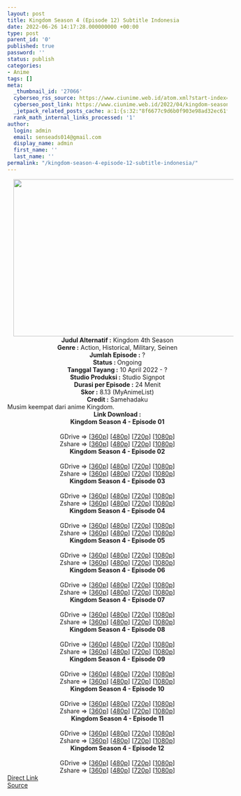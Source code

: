 ```yaml
---
layout: post
title: Kingdom Season 4 (Episode 12) Subtitle Indonesia
date: 2022-06-26 14:17:28.000000000 +00:00
type: post
parent_id: '0'
published: true
password: ''
status: publish
categories:
- Anime
tags: []
meta:
  _thumbnail_id: '27066'
  cyberseo_rss_source: https://www.ciunime.web.id/atom.xml?start-index=1
  cyberseo_post_link: https://www.ciunime.web.id/2022/04/kingdom-season-4-subtitle-indonesia.html
  _jetpack_related_posts_cache: a:1:{s:32:"8f6677c9d6b0f903e98ad32ec61f8deb";a:2:{s:7:"expires";i:1656301616;s:7:"payload";a:3:{i:0;a:1:{s:2:"id";i:26981;}i:1;a:1:{s:2:"id";i:26873;}i:2;a:1:{s:2:"id";i:26689;}}}}
  rank_math_internal_links_processed: '1'
author:
  login: admin
  email: senseads014@gmail.com
  display_name: admin
  first_name: ''
  last_name: ''
permalink: "/kingdom-season-4-episode-12-subtitle-indonesia/"
---
```

<div class="separator" style="clear: both; text-align: center;"><a href="https://blogger.googleusercontent.com/img/b/R29vZ2xl/AVvXsEjQlmpRgL1vNPZft2tWwsejzmt8zUAfpFVaIcLGB08LN-qviujc_U9BYVPN5RripzYNlqA1sBU8D-y7X0RJXsiltxQfNFpsnyo6zabCE3Hb-zmZ-4MbWcLewp8cAqLboXdEVTkFEuPc0FGyuFg7O8IJhzq1IG__OaxvsY1hNV0o2odgBbJC-pVxxdPN/s1280/Kingdom%20Season%204.jpg" style="margin-left: 1em; margin-right: 1em;"><img border="0" data-original-height="720" data-original-width="1280" height="360" src="{{ site.baseurl }}/assets/2022/06/Kingdom%20Season%204.jpg" width="640" /></a></div>
<div class="separator" style="clear: both; text-align: center;"></div>
<div style="text-align: center;"><b>Judul</b><b><b> Alternatif</b> :</b> Kingdom 4th Season</div>
<div style="text-align: center;"><b><b>Genre :</b></b> Action,&nbsp;Historical, Military,&nbsp;Seinen</div>
<div style="text-align: center;"><b>Jumlah Episode :</b> ?<br /><b>Status :&nbsp;</b>Ongoing<br /><b>Tanggal Tayang :</b> 10 April&nbsp;2022 - ?<br /><b>Studio Produksi :</b>&nbsp;Studio Signpot<br /><b>Durasi per Episode :</b> 24 Menit</div>
<div style="text-align: center;"><b>Skor :</b> 8.13 (MyAnimeList)</div>
<div style="text-align: center;"><b>Credit :</b>&nbsp;Samehadaku</div>
<div style="text-align: center;"></div>
<div style="text-align: justify;">Musim keempat dari anime&nbsp;Kingdom.</div>
<div style="text-align: justify;"></div>
<div style="text-align: justify;"></div>
<div style="text-align: center;">
<div style="text-align: center;">
<div style="text-align: left;">
<div style="text-align: center;"><b>Link Download :</b></div>
<div style="text-align: center;"></div>
<div style="text-align: center;"><span style="text-align: left;"><b>Kingdom Season 4&nbsp;</b></span><b>- Episode 01</b></div>
<div style="text-align: center;"><b><br /></b></div>
<div style="text-align: center;">GDrive =&gt; [<a href="https://acefile.co/f/72319798/kd-s4-1-360p-samehadaku-care-mp4" target="_blank" rel="noopener">360p</a>] [<a href="https://acefile.co/f/72319809/kd-s4-1-480p-samehadaku-care-mp4" target="_blank" rel="noopener">480p</a>] [<a href="https://acefile.co/f/72320087/kd-s4-1-mp4hd-samehadaku-care-mp4" target="_blank" rel="noopener">720p</a>] [<a href="https://acefile.co/f/72320832/kd-s4-1-fullhd-samehadaku-care-mp4" target="_blank" rel="noopener">1080p</a>]</div>
<div style="text-align: center;">Zshare =&gt; [<a href="https://www94.zippyshare.com/v/l7v9Onn4/file.html" target="_blank" rel="noopener">360p</a>] [<a href="https://www94.zippyshare.com/v/4DB7PnLe/file.html" target="_blank" rel="noopener">480p</a>] [<a href="https://www61.zippyshare.com/v/C75Fol3m/file.html" target="_blank" rel="noopener">720p</a>] [<a href="https://www118.zippyshare.com/v/dojEuo2K/file.html" target="_blank" rel="noopener">1080p</a>]</div>
<div style="text-align: center;"></div>
<div style="text-align: center;">
<div><span style="text-align: left;"><b>Kingdom Season 4&nbsp;</b></span><b>- Episode 02</b></div>
<div><b><br /></b></div>
<div>GDrive =&gt; [<a href="https://acefile.co/f/72834257/kd-s4-2-360p-samehadaku-care-mp4" target="_blank" rel="noopener">360p</a>] [<a href="https://acefile.co/f/72834890/kd-s4-2-480p-samehadaku-care-mp4" target="_blank" rel="noopener">480p</a>] [<a href="https://acefile.co/f/72834264/kd-s4-2-mp4hd-samehadaku-care-mp4" target="_blank" rel="noopener">720p</a>] [<a href="https://acefile.co/f/72834518/kd-s4-2-fullhd-samehadaku-care-mp4" target="_blank" rel="noopener">1080p</a>]</div>
<div>Zshare =&gt; [<a href="https://www104.zippyshare.com/v/nk9BYvYJ/file.html" target="_blank" rel="noopener">360p</a>] [<a href="https://www73.zippyshare.com/v/p92TUbyS/file.html" target="_blank" rel="noopener">480p</a>] [<a href="https://www104.zippyshare.com/v/BHnUMlqv/file.html" target="_blank" rel="noopener">720p</a>] [<a href="https://www115.zippyshare.com/v/PRcAUI0l/file.html" target="_blank" rel="noopener">1080p</a>]</div>
<div></div>
<div>
<div><span style="text-align: left;"><b>Kingdom Season 4&nbsp;</b></span><b>- Episode 03</b></div>
<div><b><br /></b></div>
<div>GDrive =&gt; [<a href="https://acefile.co/f/73351650/kd-s4-3-360p-samehadaku-care-mp4" target="_blank" rel="noopener">360p</a>] [<a href="https://acefile.co/f/73351655/kd-s4-3-480p-samehadaku-care-mp4" target="_blank" rel="noopener">480p</a>] [<a href="https://acefile.co/f/73351674/kd-s4-3-mp4hd-samehadaku-care-mp4" target="_blank" rel="noopener">720p</a>] [<a href="https://acefile.co/f/73352166/kd-s4-3-fullhd-samehadaku-care-mp4" target="_blank" rel="noopener">1080p</a>]</div>
<div>Zshare =&gt; [<a href="https://www10.zippyshare.com/v/ExdLyMZp/file.html" target="_blank" rel="noopener">360p</a>] [<a href="https://www10.zippyshare.com/v/Co5Mre2B/file.html" target="_blank" rel="noopener">480p</a>] [<a href="https://www10.zippyshare.com/v/P8U40sfq/file.html" target="_blank" rel="noopener">720p</a>] [<a href="https://www55.zippyshare.com/v/nyOJ0270/file.html" target="_blank" rel="noopener">1080p</a>]</div>
</div>
<div></div>
<div>
<div><span style="text-align: left;"><b>Kingdom Season 4&nbsp;</b></span><b>- Episode 04</b></div>
<div><b><br /></b></div>
<div>GDrive =&gt; [<a href="https://acefile.co/f/73881449/kd-s4-4-360p-samehadaku-care-mp4" target="_blank" rel="noopener">360p</a>] [<a href="https://acefile.co/f/73881456/kd-s4-4-480p-samehadaku-care-mp4" target="_blank" rel="noopener">480p</a>] [<a href="https://acefile.co/f/73881463/kd-s4-4-mp4hd-samehadaku-care-mp4" target="_blank" rel="noopener">720p</a>] [<a href="https://acefile.co/f/73881307/kd-s4-4-fullhd-samehadaku-care-mp4" target="_blank" rel="noopener">1080p</a>]</div>
<div>Zshare =&gt; [<a href="https://www83.zippyshare.com/v/vGX3TxPT/file.html" target="_blank" rel="noopener">360p</a>] [<a href="https://www83.zippyshare.com/v/FQH2kEJn/file.html" target="_blank" rel="noopener">480p</a>] [<a href="https://www83.zippyshare.com/v/uLPLcEoi/file.html" target="_blank" rel="noopener">720p</a>] [<a href="https://www92.zippyshare.com/v/u3WVkPY3/file.html" target="_blank" rel="noopener">1080p</a>]</div>
</div>
<div></div>
<div>
<div><span style="text-align: left;"><b>Kingdom Season 4&nbsp;</b></span><b>- Episode 05</b></div>
<div><b><br /></b></div>
<div>GDrive =&gt; [<a href="https://acefile.co/f/74329366/kd-s4-5-360p-samehadaku-care-mp4" target="_blank" rel="noopener">360p</a>] [<a href="https://acefile.co/f/74329375/kd-s4-5-480p-samehadaku-care-mp4" target="_blank" rel="noopener">480p</a>] [<a href="https://acefile.co/f/74329653/kd-s4-5-mp4hd-samehadaku-care-mp4" target="_blank" rel="noopener">720p</a>] [<a href="https://acefile.co/f/74330531/kd-s4-5-fullhd-samehadaku-care-mp4" target="_blank" rel="noopener">1080p</a>]</div>
<div>Zshare =&gt; [<a href="https://www118.zippyshare.com/v/m7m5J9zW/file.html" target="_blank" rel="noopener">360p</a>] [<a href="https://www118.zippyshare.com/v/pWXCqQhU/file.html" target="_blank" rel="noopener">480p</a>] [<a href="https://www115.zippyshare.com/v/6ADT2SVg/file.html" target="_blank" rel="noopener">720p</a>] [<a href="https://www66.zippyshare.com/v/UtteOpr3/file.html" target="_blank" rel="noopener">1080p</a>]</div>
</div>
<div></div>
<div>
<div><span style="text-align: left;"><b>Kingdom Season 4&nbsp;</b></span><b>- Episode 06</b></div>
<div><b><br /></b></div>
<div>GDrive =&gt; [<a href="https://acefile.co/f/74816126/kd-s4-6-360p-samehadaku-care-mp4" target="_blank" rel="noopener">360p</a>] [<a href="https://acefile.co/f/74816337/kd-s4-6-480p-samehadaku-care-mp4" target="_blank" rel="noopener">480p</a>] [<a href="https://acefile.co/f/74816341/kd-s4-6-mp4hd-samehadaku-care-mp4" target="_blank" rel="noopener">720p</a>] [<a href="https://acefile.co/f/74816440/kd-s4-6-fullhd-samehadaku-care-mp4" target="_blank" rel="noopener">1080p</a>]</div>
<div>Zshare =&gt; [<a href="https://www64.zippyshare.com/v/1oe9Atba/file.html" target="_blank" rel="noopener">360p</a>] [<a href="https://www73.zippyshare.com/v/frrmrUpz/file.html" target="_blank" rel="noopener">480p</a>] [<a href="https://www73.zippyshare.com/v/jxm34a1s/file.html" target="_blank" rel="noopener">720p</a>] [<a href="https://www73.zippyshare.com/v/jxm34a1s/file.html" target="_blank" rel="noopener">1080p</a>]</div>
</div>
<div></div>
<div>
<div><span style="text-align: left;"><b>Kingdom Season 4&nbsp;</b></span><b>- Episode 07</b></div>
<div><b><br /></b></div>
<div>GDrive =&gt; [<a href="https://acefile.co/f/75292532/kd-s4-7-360p-samehadaku-care-mp4" target="_blank" rel="noopener">360p</a>] [<a href="https://acefile.co/f/75292539/kd-s4-7-480p-samehadaku-care-mp4" target="_blank" rel="noopener">480p</a>] [<a href="https://acefile.co/f/75292785/kd-s4-7-mp4hd-samehadaku-care-mp4" target="_blank" rel="noopener">720p</a>] [<a href="https://acefile.co/f/75293338/kd-s4-7-fullhd-samehadaku-care-mp4" target="_blank" rel="noopener">1080p</a>]</div>
<div>Zshare =&gt; [<a href="https://www53.zippyshare.com/v/XTEHRTxi/file.html" target="_blank" rel="noopener">360p</a>] [<a href="https://www53.zippyshare.com/v/QWUCC87F/file.html" target="_blank" rel="noopener">480p</a>] [<a href="https://www12.zippyshare.com/v/huP6gCiY/file.html" target="_blank" rel="noopener">720p</a>] [<a href="https://www10.zippyshare.com/v/24Ab7olM/file.html" target="_blank" rel="noopener">1080p</a>]</div>
</div>
<div></div>
<div>
<div><span style="text-align: left;"><b>Kingdom Season 4&nbsp;</b></span><b>- Episode 08</b></div>
<div><b><br /></b></div>
<div>GDrive =&gt; [<a href="https://acefile.co/f/75807024/kd-s4-08-360p-samehadaku-care-mp4" target="_blank" rel="noopener">360p</a>] [<a href="https://acefile.co/f/75807029/kd-s4-08-480p-samehadaku-care-mp4" target="_blank" rel="noopener">480p</a>] [<a href="https://acefile.co/f/75807571/kd-s4-08-mp4hd-samehadaku-care-mp4" target="_blank" rel="noopener">720p</a>] [<a href="https://acefile.co/f/75808342/kd-s4-08-fullhd-samehadaku-care-mp4" target="_blank" rel="noopener">1080p</a>]</div>
<div>Zshare =&gt; [<a href="https://www4.zippyshare.com/v/aDBhY2Tw/file.html" target="_blank" rel="noopener">360p</a>] [<a href="https://www4.zippyshare.com/v/HCpnV18u/file.html" target="_blank" rel="noopener">480p</a>] [<a href="https://www4.zippyshare.com/v/pvuwWPHK/file.html" target="_blank" rel="noopener">720p</a>] [<a href="https://www42.zippyshare.com/v/hixUueQS/file.html" target="_blank" rel="noopener">1080p</a>]</div>
</div>
<div></div>
<div>
<div><span style="text-align: left;"><b>Kingdom Season 4&nbsp;</b></span><b>- Episode 09</b></div>
<div><b><br /></b></div>
<div>GDrive =&gt; [<a href="https://acefile.co/f/76314510/kd-s4-09-360p-samehadaku-care-mp4" target="_blank" rel="noopener">360p</a>] [<a href="https://acefile.co/f/76314516/kd-s4-09-480p-samehadaku-care-mp4" target="_blank" rel="noopener">480p</a>] [<a href="https://acefile.co/f/76315724/kd-s4-09-mp4hd-samehadaku-care-mp4" target="_blank" rel="noopener">720p</a>] [<a href="https://acefile.co/f/76316331/kd-s4-09-fullhd-samehadaku-care-mp4" target="_blank" rel="noopener">1080p</a>]</div>
<div>Zshare =&gt; [<a href="https://www51.zippyshare.com/v/PKEcu7DX/file.html" target="_blank" rel="noopener">360p</a>] [<a href="https://www51.zippyshare.com/v/v0ZQJg2N/file.html" target="_blank" rel="noopener">480p</a>] [<a href="https://www80.zippyshare.com/v/dKZ5MVe4/file.html" target="_blank" rel="noopener">720p</a>] [<a href="https://www78.zippyshare.com/v/aLbgnlP1/file.html" target="_blank" rel="noopener">1080p</a>]</div>
</div>
<div></div>
<div>
<div><span style="text-align: left;"><b>Kingdom Season 4&nbsp;</b></span><b>- Episode 10</b></div>
<div><b><br /></b></div>
<div>GDrive =&gt; [<a href="https://acefile.co/f/76823140/kd-s4-10-360p-samehadaku-care-mp4" target="_blank" rel="noopener">360p</a>] [<a href="https://acefile.co/f/76823143/kd-s4-10-480p-samehadaku-care-mp4" target="_blank" rel="noopener">480p</a>] [<a href="https://acefile.co/f/76823813/kd-s4-10-mp4hd-samehadaku-care-mp4" target="_blank" rel="noopener">720p</a>] [<a href="https://acefile.co/f/76824054/kd-s4-10-fullhd-samehadaku-care-mp4" target="_blank" rel="noopener">1080p</a>]</div>
<div>Zshare =&gt; [<a href="https://www8.zippyshare.com/v/TADQQqLF/file.html" target="_blank" rel="noopener">360p</a>] [<a href="https://www8.zippyshare.com/v/VXUqBN4J/file.html" target="_blank" rel="noopener">480p</a>] [<a href="https://www72.zippyshare.com/v/zMhUesDY/file.html" target="_blank" rel="noopener">720p</a>] [<a href="https://www19.zippyshare.com/v/kc7oNpRD/file.html" target="_blank" rel="noopener">1080p</a>]</div>
</div>
<div></div>
<div>
<div><span style="text-align: left;"><b>Kingdom Season 4&nbsp;</b></span><b>- Episode 11</b></div>
<div><b><br /></b></div>
<div>GDrive =&gt; [<a href="https://acefile.co/f/77334795/kd-s4-11-360p-samehadaku-care-mp4" target="_blank" rel="noopener">360p</a>] [<a href="https://acefile.co/f/77334799/kd-s4-11-480p-samehadaku-care-mp4" target="_blank" rel="noopener">480p</a>] [<a href="https://acefile.co/f/77335196/kd-s4-11-mp4hd-samehadaku-care-mp4" target="_blank" rel="noopener">720p</a>] [<a href="https://acefile.co/f/77336392/kd-s4-11-fullhd-samehadaku-care-mp4" target="_blank" rel="noopener">1080p</a>]</div>
<div>Zshare =&gt; [<a href="https://www7.zippyshare.com/v/pMdxkHlA/file.html" target="_blank" rel="noopener">360p</a>] [<a href="https://www7.zippyshare.com/v/Fr0177hw/file.html" target="_blank" rel="noopener">480p</a>] [<a href="https://www27.zippyshare.com/v/LaeDJCMo/file.html" target="_blank" rel="noopener">720p</a>] [<a href="https://www38.zippyshare.com/v/LJjHxXlj/file.html" target="_blank" rel="noopener">1080p</a>]</div>
</div>
<div></div>
<div>
<div><span style="text-align: left;"><b>Kingdom Season 4&nbsp;</b></span><b>- Episode 12</b></div>
<div><b><br /></b></div>
<div>GDrive =&gt; [<a href="https://acefile.co/f/77920708/kd-s4-12-360p-samehadaku-care-mp4" target="_blank" rel="noopener">360p</a>] [<a href="https://acefile.co/f/77920714/kd-s4-12-480p-samehadaku-care-mp4" target="_blank" rel="noopener">480p</a>] [<a href="https://acefile.co/f/77921853/kd-s4-12-mp4hd-samehadaku-care-mp4" target="_blank" rel="noopener">720p</a>] [<a href="https://acefile.co/f/77923770/kd-s4-12-fullhd-samehadaku-care-mp4" target="_blank" rel="noopener">1080p</a>]</div>
<div>Zshare =&gt; [<a href="https://www76.zippyshare.com/v/5RlAmxIK/file.html" target="_blank" rel="noopener">360p</a>] [<a href="https://www76.zippyshare.com/v/NzdWVVyL/file.html" target="_blank" rel="noopener">480p</a>] [<a href="https://www99.zippyshare.com/v/7jLuSLte/file.html" target="_blank" rel="noopener">720p</a>] [<a href="https://www35.zippyshare.com/v/gh7E40FT/file.html" target="_blank" rel="noopener">1080p</a>]</div>
</div>
</div>
</div>
</div>
</div>
<link rel="stylesheet" href="https://cdnjs.cloudflare.com/ajax/libs/font-awesome/4.7.0/css/font-awesome.min.css" />
<div class="divbtn"> <a href="https://handymansurrender.com/fihup8buzv?key=94550f7ce39444073321dde3b8782f97" class="btn"><i class="fa fa-download"></i> Direct Link</a> <br /><a href="https://www.ciunime.web.id/2022/04/kingdom-season-4-subtitle-indonesia.html">Source</a> </div>
